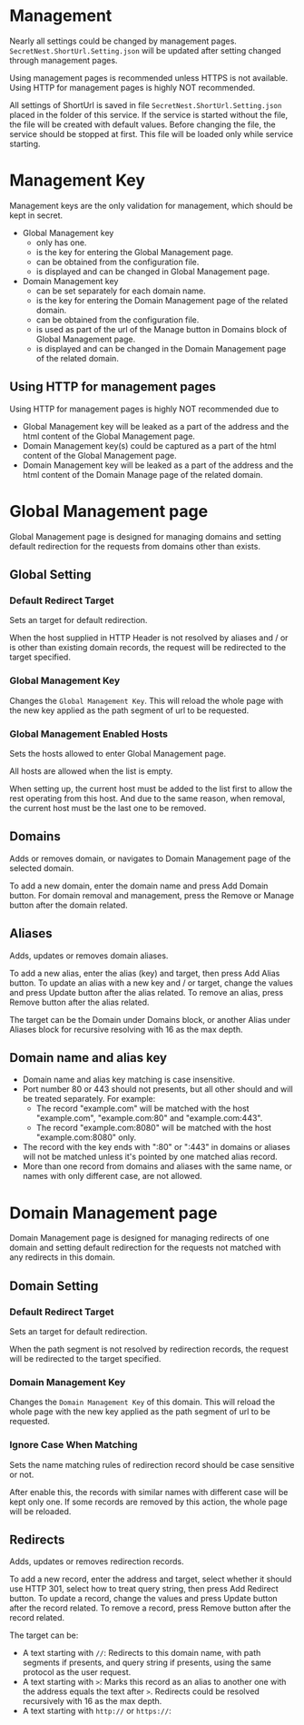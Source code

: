 # Management
Nearly all settings could be changed by management pages. ```SecretNest.ShortUrl.Setting.json``` will be updated after setting changed through management pages.

Using management pages is recommended unless HTTPS is not available. Using HTTP for management pages is highly NOT recommended.

All settings of ShortUrl is saved in file ```SecretNest.ShortUrl.Setting.json``` placed in the folder of this service. If the service is started without the file, the file will be created with default values. Before changing the file, the service should be stopped at first. This file will be loaded only while service starting.

# Management Key

Management keys are the only validation for management, which should be kept in secret.

* Global Management key
  - only has one.
  - is the key for entering the Global Management page.
  - can be obtained from the configuration file.
  - is displayed and can be changed in Global Management page.
* Domain Management key
  - can be set separately for each domain name.
  - is the key for entering the Domain Management page of the related domain.
  - can be obtained from the configuration file.
  - is used as part of the url of the Manage button in Domains block of Global Management page.
  - is displayed and can be changed in the Domain Management page of the related domain.

## Using HTTP for management pages

Using HTTP for management pages is highly NOT recommended due to

* Global Management key will be leaked as a part of the address and the html content of the Global Management page.
* Domain Management key(s) could be captured as a part of the html content of the Global Management page.
* Domain Management key will be leaked as a part of the address and the html content of the Domain Manage page of the related domain.

# Global Management page

Global Management page is designed for managing domains and setting default redirection for the requests from domains other than exists.

## Global Setting
### Default Redirect Target
Sets an target for default redirection.

When the host supplied in HTTP Header is not resolved by aliases and / or is other than existing domain records, the request will be redirected to the target specified.

### Global Management Key
Changes the ```Global Management Key```. This will reload the whole page with the new key applied as the path segment of url to be requested.

### Global Management Enabled Hosts
Sets the hosts allowed to enter Global Management page.

All hosts are allowed when the list is empty.

When setting up, the current host must be added to the list first to allow the rest operating from this host. And due to the same reason, when removal, the current host must be the last one to be removed.

## Domains
Adds or removes domain, or navigates to Domain Management page of the selected domain.

To add a new domain, enter the domain name and press Add Domain button.
For domain removal and management, press the Remove or Manage button after the domain related.

## Aliases
Adds, updates or removes domain aliases.

To add a new alias, enter the alias (key) and target, then press Add Alias button.
To update an alias with a new key and / or target, change the values and press Update button after the alias related.
To remove an alias, press Remove button after the alias related.

The target can be the Domain under Domains block, or another Alias under Aliases block for recursive resolving with 16 as the max depth.

## Domain name and alias key
- Domain name and alias key matching is case insensitive.
- Port number 80 or 443 should not presents, but all other should and will be treated separately. For example:
  - The record "example.com" will be matched with the host "example.com", "example.com:80" and "example.com:443".
  - The record "example.com:8080" will be matched with the host "example.com:8080" only.
- The record with the key ends with ":80" or ":443" in domains or aliases will not be matched unless it's pointed by one matched alias record.
- More than one record from domains and aliases with the same name, or names with only different case, are not allowed.

# Domain Management page

Domain Management page is designed for managing redirects of one domain and setting default redirection for the requests not matched with any redirects in this domain. 

## Domain Setting
### Default Redirect Target
Sets an target for default redirection.

When the path segment is not resolved by redirection records, the request will be redirected to the target specified.

### Domain Management Key
Changes the ```Domain Management Key``` of this domain. This will reload the whole page with the new key applied as the path segment of url to be requested.

### Ignore Case When Matching
Sets the name matching rules of redirection record should be case sensitive or not.

After enable this, the records with similar names with different case will be kept only one. If some records are removed by this action, the whole page will be reloaded.

## Redirects
Adds, updates or removes redirection records.

To add a new record, enter the address and target, select whether it should use HTTP 301, select how to treat query string, then press Add Redirect button.
To update a record, change the values and press Update button after the record related.
To remove a record, press Remove button after the record related.

The target can be:
- A text starting with ```//```: Redirects to this domain name, with path segments if presents, and query string if presents, using the same protocol as the user request.
- A text starting with ```>```: Marks this record as an alias to another one with the address equals the text after ```>```. Redirects could be resolved recursively with 16 as the max depth.
- A text starting with ```http://``` or ```https://```:
